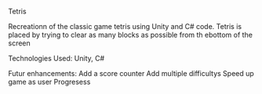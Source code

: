 Tetris

Recreationn of the classic game tetris using Unity and C# code. Tetris is placed by trying to clear as many blocks as possible from th ebottom of the screen

Technologies Used:
Unity, C#

Futur enhancements:
Add a score counter
Add multiple difficultys
Speed up game as user Progresess
